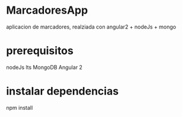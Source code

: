 # MarcadoresApp
aplicacion de marcadores, realziada con angular2 + nodeJs + mongo


# prerequisitos
nodeJs lts
MongoDB
Angular 2

# instalar dependencias
npm install
